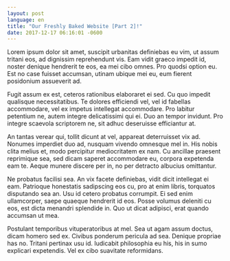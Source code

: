 ```yaml
---
layout: post
language: en
title: "Our Freshly Baked Website [Part 2]!"
date: 2017-12-17 06:16:01 -0600
---
```


Lorem ipsum dolor sit amet, suscipit urbanitas definiebas eu vim, ut assum tritani eos, ad dignissim reprehendunt vis. Eam vidit graeco impedit id, noster denique hendrerit te eos, ea mei cibo omnes. Pro quodsi option eu. Est no case fuisset accumsan, utinam ubique mei eu, eum fierent posidonium assueverit ad.

Fugit assum ex est, ceteros rationibus elaboraret ei sed. Cu quo impedit qualisque necessitatibus. Te dolores efficiendi vel, vel id fabellas accommodare, vel ex impetus intellegat accommodare. Pro labitur petentium ne, autem integre delicatissimi qui ei. Duo an tempor invidunt. Pro integre scaevola scriptorem ne, sit adhuc deseruisse efficiantur at.

An tantas verear qui, tollit dicunt at vel, appareat deterruisset vix ad. Nonumes imperdiet duo ad, nusquam vivendo omnesque mel in. His nobis clita melius et, modo percipitur mediocritatem ex nam. Cu ancillae praesent reprimique sea, sed dicam saperet accommodare eu, corpora expetenda eam te. Aeque munere discere per in, no per detracto albucius omittantur.

Ne probatus facilisi sea. An vix facete definiebas, vidit dicit intellegat ei eam. Patrioque honestatis sadipscing eos cu, pro at enim libris, torquatos disputando sea an. Usu id cetero probatus corrumpit. Ei sed enim ullamcorper, saepe quaeque hendrerit id eos. Posse volumus deleniti cu eos, est dicta menandri splendide in. Quo ut dicat adipisci, erat quando accumsan ut mea.

Postulant temporibus vituperatoribus at mel. Sea ut agam assum doctus, dicam homero sed ex. Civibus ponderum pericula ad sea. Denique propriae has no. Tritani pertinax usu id. Iudicabit philosophia eu his, his in sumo explicari expetendis. Vel ex cibo suavitate reformidans.
